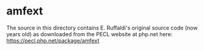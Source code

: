# amfext
The source in this directory contains E. Ruffaldi's original source code (now years old)
as downloaded from the PECL website at php.net here: https://pecl.php.net/package/amfext
